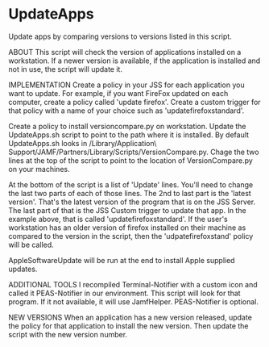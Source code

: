 # UpdateApps
Update apps by comparing versions to versions listed in this script.

ABOUT
This script will check the version of applications installed on a workstation.  If a newer version is available, if the application is installed and not in use, the script will update it.  

IMPLEMENTATION
Create a policy in your JSS for each application you want to update.  For example, if you want FireFox updated on each computer, create a policy called 'update firefox'.  Create a custom trigger for that policy with a name of your choice such as 'updatefirefoxstandard'.

Create a policy to install versioncompare.py on workstation.  Update the UpdateApps.sh script to point to the path where it is installed.  By default UpdateApps.sh looks in /Library/Application\ Support/JAMF/Partners/Library/Scripts/VersionCompare.py.  Chage the two lines at the top of the script to point to the location of VersionCompare.py on your machines.  

At the bottom of the script is a list of 'Update' lines.  You'll need to change the last two parts of each of those lines.  The 2nd to last part is the 'latest version'.  That's the latest version of the program that is on the JSS Server.  The last part of that is the JSS Custom trigger to update that app.  In the example above, that is called 'updatefirefoxstandard'.  If the user's workstation has an older version of firefox installed on their machine as compared to the version in the script, then the 'udpatefirefoxstand' policy will be called.

AppleSoftwareUpdate will be run at the end to install Apple supplied updates.

ADDITIONAL TOOLS
I recompiled Terminal-Notifier with a custom icon and called it PEAS-Notifier in our environment.  This script will look for that program.  If it not available, it will use JamfHelper.  PEAS-Notifier is optional.

NEW VERSIONS
When an application has a new version released, update the policy for that application to install the new version.  Then update the script with the new version number.  